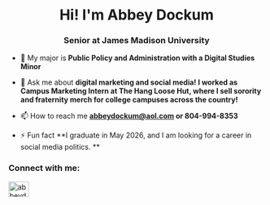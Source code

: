 <h1 align="center">Hi! I'm Abbey Dockum</h1>
<h3 align="center">Senior at James Madison University</h3>

- 🌱 My major is **Public Policy and Administration with a Digital Studies Minor**

- 💬 Ask me about **digital marketing and social media! I worked as Campus Marketing Intern at The Hang Loose Hut, where I sell sorority and fraternity merch for college campuses across the country!**

- 📫 How to reach me **abbeydockum@aol.com or 804-994-8353**

- ⚡ Fun fact **I graduate in May 2026, and I am looking for a career in social media politics. **

<h3 align="left">Connect with me:</h3>
<p align="left">
<a href="https://linkedin.com/in/abbeydockum" target="blank"><img align="center" src="https://raw.githubusercontent.com/rahuldkjain/github-profile-readme-generator/master/src/images/icons/Social/linked-in-alt.svg" alt="abbeydockum" height="30" width="40" /></a>
</p>
